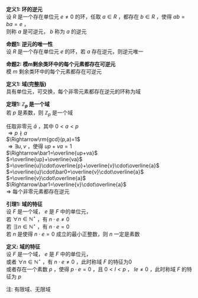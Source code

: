 **定义1: 环的逆元**  
设 $R$ 是一个存在单位元 $e\neq0$ 的环，任取 $a\in R$ ，都存在 $b\in R$ ，使得 $ab=ba=e$ ，  
则称 $a$ 是可逆元， $b$ 称为 $a$ 的逆元  
  
**命题1: 逆元的唯一性**  
设 $R$ 是一个存在单位元 $e$ 的环，若 $a$ 存在逆元，则逆元唯一  
  
**命题2: 模m剩余类环中的每个元素都存在可逆元**  
模 $m$ 剩余类环中的每个元素都存在可逆元  
  
**定义1: 域(完整版)**  
具有单位元，可交换，每个非零元素都存在逆元的环称为域  
  
**定理1: $\mathbb{Z}_p$ 是一个域**  
若 $p$ 是素数，则 $\mathbb{Z}_p$ 是一个域  
  
任取非零元 $\bar a$ ，其中 $0<a<p$  
 $\Rightarrow p\nmid a$  
 $\Rightarrow\rm{gcd}(p,a)=1$  
 $\Rightarrow\exists u,v$ ，使得 $up+va=1$  
 $\Rightarrow\bar1=\overline{up+va}$  
 $=\overline{up}+\overline{va}$  
 $=\overline{u}\cdot\overline{p}+\overline{v}\cdot\overline{a}$  
 $=\overline{u}\cdot\bar0+\overline{v}\cdot\overline{a}$  
 $=\overline{v}\cdot\overline{a}$  
 $\Rightarrow\bar1=\overline{v}\cdot\overline{a}$  
 $\Rightarrow$ 每个非零元素都存在逆元  
  
**引理1: 域的特征**  
设 $F$ 是一个域， $e$ 是 $F$ 中的单位元，  
若 $\forall n\in\mathbb{N}^\star$ ，有 $n\cdot e\neq0$  
若 $\exists n\in\mathbb{N}^\star$ ，有 $n\cdot e=0$  
若 $n$ 是使得 $n\cdot e=0$ 成立的最小正整数，则 $n$ 一定是素数  
  
**定义: 域的特征**  
设 $F$ 是一个域， $e$ 是 $F$ 中的单位元，  
或者 $\forall n\in\mathbb{N}^\star$ ，有 $n\cdot e\neq0$ ，此时称域 $F$ 的特征为0  
或者存在一个素数 $p$ ，使得 $p\cdot e=0$ ，且 $0<l<p$ ， $le\neq0$ ，此时称域 $F$ 的特征为 $p$  
  
注: 有限域、无限域  

